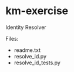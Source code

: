 # km-exercise
Identity Resolver

<p>
Files:
<ul>
<li>readme.txt</li>
<li>resolve_id.py</li>
<li>resolve_id_tests.py</li>
</ul>
<p>
